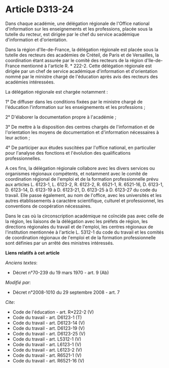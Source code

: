 # Article D313-24

Dans chaque académie, une délégation régionale de l'Office national d'information sur les enseignements et les professions,
placée sous la tutelle du recteur, est dirigée par le chef du service académique d'information et d'orientation. 

Dans la région d'Ile-de-France, la délégation régionale est placée sous la tutelle des recteurs des académies de Créteil, de
Paris et de Versailles, la coordination étant assurée par le comité des recteurs de la région d'Ile-de-France mentionné à
l'article R. * 222-2. Cette délégation régionale est dirigée par un chef de service académique d'information et d'orientation
nommé par le ministre chargé de l'éducation après avis des recteurs des académies intéressées. 

La délégation régionale est chargée notamment : 

1° De diffuser dans les conditions fixées par le ministre chargé de l'éducation l'information sur les enseignements et les
professions ; 

2° D'élaborer la documentation propre à l'académie ; 

3° De mettre à la disposition des centres chargés de l'information et de l'orientation les moyens de documentation et
d'information nécessaires à leur action ; 

4° De participer aux études suscitées par l'office national, en particulier pour l'analyse des fonctions et l'évolution des
qualifications professionnelles. 

A ces fins, la délégation régionale collabore avec les divers services ou organismes régionaux compétents, et notamment avec
le comité de coordination régional de l'emploi et de la formation professionnelle prévu aux articles L. 6123-1, L. 6123-2, R.
6123-2, R. 6521-1, R. 6521-16, 
D. 6123-1, D. 6123-14, D. 6123-19 à D. 6123-21, D. 6123-25 à D. 6123-27 du code du travail. Elle passe également, au nom de
l'office, avec les universités et les autres établissements à caractère scientifique, culturel et professionnel, les
conventions de coopération nécessaires. 

Dans le cas où la circonscription académique ne coïncide pas avec celle de la région, les liaisons de la délégation avec les
préfets de région, les directions régionales du travail et de l'emploi, les centres régionaux de l'institution mentionnée à
l'article L. 5312-1 du code du travail et les comités de coordination régionaux de l'emploi et de la formation
professionnelle sont définies par un arrêté des ministres intéressés.

**Liens relatifs à cet article**

_Anciens textes_:

  - Décret n°70-239 du 19 mars 1970 - art. 9 (Ab)

_Modifié par_:

  - Décret n°2008-1010 du 29 septembre 2008 - art. 7

_Cite_:

  - Code de l'éducation - art. R*222-2 (V)
  - Code du travail - art. D6123-1 (T)
  - Code du travail - art. D6123-14 (V)
  - Code du travail - art. D6123-19 (V)
  - Code du travail - art. D6123-25 (V)
  - Code du travail - art. L5312-1 (V)
  - Code du travail - art. L6123-1 (V)
  - Code du travail - art. L6123-2 (V)
  - Code du travail - art. R6521-1 (V)
  - Code du travail - art. R6521-16 (V)
